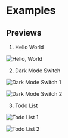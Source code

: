 # Examples

## Previews

1. Hello World

![Hello, World](https://user-images.githubusercontent.com/92443116/192148486-02dcae0d-3918-4ec0-a706-4d93bf5f7af1.png)

2. Dark Mode Switch

![Dark Mode Switch 1](https://user-images.githubusercontent.com/92443116/192148498-bf1c4b22-8fa0-424a-a15e-953a6150a0e9.png)

![Dark Mode Switch 2](https://user-images.githubusercontent.com/92443116/192148429-e4bd585a-d5ae-45b9-9ddf-567da1a124b8.png)

3. Todo List

![Todo List 1](https://user-images.githubusercontent.com/92443116/192148796-50609104-78d3-43fe-a7a0-e021b0e89969.png)

![Todo List 2](https://user-images.githubusercontent.com/92443116/192148759-e84f02aa-e94b-4d34-9772-bc23ada991de.png)
